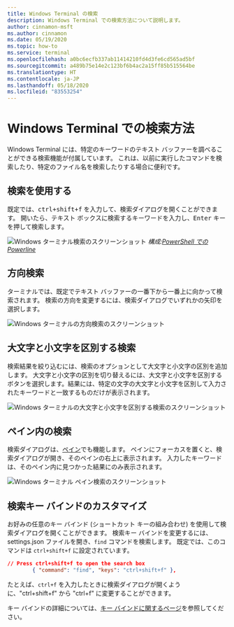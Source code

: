 ```yaml
---
title: Windows Terminal の検索
description: Windows Terminal での検索方法について説明します。
author: cinnamon-msft
ms.author: cinnamon
ms.date: 05/19/2020
ms.topic: how-to
ms.service: terminal
ms.openlocfilehash: a0bc6ecfb337ab11414210fd4d3fe6cd565ad5bf
ms.sourcegitcommit: a489b75e14e2c123bf6b4ac2a15ff85b515564be
ms.translationtype: HT
ms.contentlocale: ja-JP
ms.lasthandoff: 05/18/2020
ms.locfileid: "83553254"
---
```

# <a name="how-to-search-in-windows-terminal"></a>Windows Terminal での検索方法

Windows Terminal には、特定のキーワードのテキスト バッファーを調べることができる検索機能が付属しています。 これは、以前に実行したコマンドを検索したり、特定のファイル名を検索したりする場合に便利です。

## <a name="using-search"></a>検索を使用する

既定では、<kbd>ctrl+shift+f</kbd> を入力して、検索ダイアログを開くことができます。 開いたら、テキスト ボックスに検索するキーワードを入力し、<kbd>Enter</kbd> キーを押して検索します。

![Windows ターミナル検索のスクリーンショット](./images/search.png)
_構成:[PowerShell での Powerline](./custom-terminal-gallery/powerline-in-powershell.md)_

## <a name="directional-search"></a>方向検索

ターミナルでは、既定でテキスト バッファーの一番下から一番上に向かって検索されます。 検索の方向を変更するには、検索ダイアログでいずれかの矢印を選択します。

![Windows ターミナルの方向検索のスクリーンショット](./images/search-direction.gif)

## <a name="case-match-search"></a>大文字と小文字を区別する検索

検索結果を絞り込むには、検索のオプションとして大文字と小文字の区別を追加します。 大文字と小文字の区別を切り替えるには、大文字と小文字を区別するボタンを選択します。結果には、特定の文字の大文字と小文字を区別して入力されたキーワードと一致するものだけが表示されます。

![Windows ターミナルの大文字と小文字を区別する検索のスクリーンショット](./images/search-case-match.gif)

## <a name="searching-within-panes"></a>ペイン内の検索

検索ダイアログは、[ペイン](./panes.md)でも機能します。 ペインにフォーカスを置くと、検索ダイアログが開き、そのペインの右上に表示されます。 入力したキーワードは、そのペイン内に見つかった結果にのみ表示されます。

![Windows ターミナル ペイン検索のスクリーンショット](./images/search-panes.gif)

## <a name="customize-the-search-key-binding"></a>検索キー バインドのカスタマイズ

お好みの任意のキー バインド (ショートカット キーの組み合わせ) を使用して検索ダイアログを開くことができます。 検索キー バインドを変更するには、settings.json ファイルを開き、`find` コマンドを検索します。 既定では、このコマンドは `ctrl+shift+f` に設定されています。

```json
// Press ctrl+shift+f to open the search box
        { "command": "find", "keys": "ctrl+shift+f" },
```

たとえば、`ctrl+f` を入力したときに検索ダイアログが開くように、"ctrl+shift+f" から "ctrl+f" に変更することができます。

キー バインドの詳細については、[キー バインドに関するページ](./customize-settings/key-bindings.md)を参照してください。
